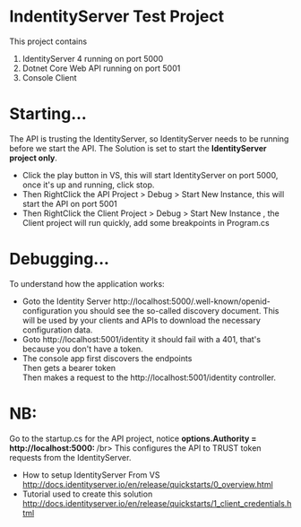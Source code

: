# IndentityServer Test Project
 
This project contains
1) IdentityServer 4 running on port 5000
2) Dotnet Core Web API running on port 5001
3) Console Client

# Starting...

The API is trusting the IdentityServer, so IdentityServer needs to be running before we start the API.
The Solution is set to start the <b>IdentityServer project only</b>.
        <ul>
            <li>
                Click the play button in VS, this will start IdentityServer on port 5000, once it's up and running, click stop.
            </li>
            <li>
                Then RightClick the API Project  > Debug > Start New Instance, this will start the API on port 5001
            </li>
            <li>
                Then RightClick the Client Project > Debug > Start New Instance , the Client project will run quickly, add some breakpoints in Program.cs
            </li>
        </ul>

# Debugging...
To understand how the application works:
    <ul>
        <li>
            Goto the Identity Server  http://localhost:5000/.well-known/openid-configuration
        you should see the so-called discovery document. This will be used by your clients and APIs to download the necessary configuration data.
    </li>
    <li>
        Goto http://localhost:5001/identity it should fail with a 401, that's because you don't have a token.
    </li>
        <li>
            The console app first discovers the endpoints</br>
            Then gets a bearer token</br>
            Then makes a request to the http://localhost:5001/identity controller.</br>
        </li>
    </ul>



# NB: 
Go to the startup.cs for the API project, notice <b>options.Authority = http://localhost:5000: </b>/br>
This configures the API to TRUST token requests from the IdentityServer.
    <ul>
        <li>
         How to setup IdentityServer From VS http://docs.identityserver.io/en/release/quickstarts/0_overview.html
        </li>
        <li>
        Tutorial used to create this solution http://docs.identityserver.io/en/release/quickstarts/1_client_credentials.html
        </li>
    </ul>